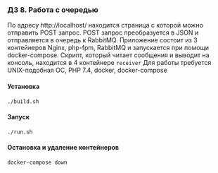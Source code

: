 ### ДЗ 8. Работа с очередью
По адресу http://localhost/ находится страница с которой можно отправить POST запрос.
POST запрос преобразуется в JSON и отправляется в очередь к RabbitMQ.
Приложение состоит из 3 контейнеров Nginx, php-fpm, RabbitMQ и запускается при помощи docker-compose. 
Скрипт, который читает сообщения и выводит на консоль, находится в 4 контейнере `receiver`
Для работы требуется UNIX-подобная ОС, PHP 7.4, docker, docker-compose
#### Установка
`./build.sh`
#### Запуск
`./run.sh`
#### Остановка и удаление контейнеров
`docker-compose down`